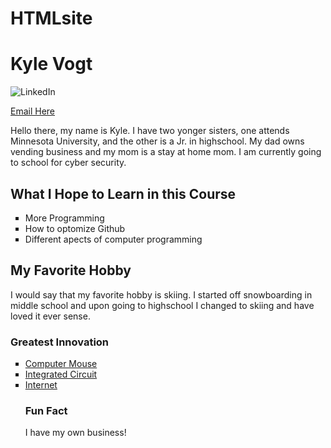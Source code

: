 # HTMLsite
<html>
<head>
<title>Kyle Vogt</title>
</head>
<body>
<h1>Kyle Vogt</h1>
 <img src="https://www.linkedin.com/in/kyle-vogt-174612102/" alt="LinkedIn" />
<p><a href="mailto:kylevogt@lewisu.edu?subject=New Mail&body=Mail">Email Here</a></p>
<p>Hello there, my name is Kyle. I have two yonger sisters, one attends Minnesota University, and the other is a Jr. in highschool. My dad owns
 vending business and my mom is a stay at home mom. I am currently going to school for cyber security. </p>
<h2>What I Hope to Learn in this Course</h2>
<ul style="list-style-type:square">
 <li>More Programming</li>
 <li>How to optomize Github</li>
 <li>Different apects of computer programming</li>
</ul>
  <h2>My Favorite Hobby</h2>
  <p>I would say that my favorite hobby is skiing. I started off snowboarding in middle school and upon going to highschool I changed to skiing and have loved it ever sense.
    
  </p>
<h3>Greatest Innovation</h2>
 <ul style="list-style-type:square">
 <li><a href="https://en.wikipedia.org/wiki/Computer_mouse">Computer Mouse</a></li>
 <li><a href="https://en.wikipedia.org/wiki/Integrated_circuit">Integrated Circuit</a></li>
 <li><a href="https://en.wikipedia.org/wiki/Internet">Internet</a></li>
   
   <h3>Fun Fact</h3>
   <p>I have my own business!</p>
</body>
</html>
